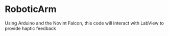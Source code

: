 # RoboticArm
Using Arduino and the Novint Falcon, this code will interact with LabView to provide haptic feedback
